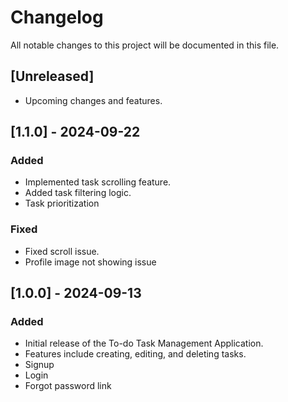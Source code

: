 # Changelog

All notable changes to this project will be documented in this file.

## [Unreleased]
- Upcoming changes and features.

## [1.1.0] - 2024-09-22
### Added
- Implemented task scrolling feature.
- Added task filtering logic.
- Task prioritization

### Fixed
- Fixed scroll issue.
- Profile image not showing issue

## [1.0.0] - 2024-09-13
### Added
- Initial release of the To-do Task Management Application.
- Features include creating, editing, and deleting tasks.
- Signup
- Login
- Forgot password link
